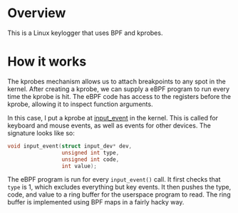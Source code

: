 # Overview

This is a Linux keylogger that uses BPF and kprobes.

# How it works

The kprobes mechanism allows us to attach breakpoints to any spot in the kernel. After creating a kprobe, we can supply a eBPF program to run every time the kprobe is hit. The eBPF code has access to the registers before the kprobe, allowing it to inspect function arguments.

In this case, I put a kprobe at [input_event](https://elixir.bootlin.com/linux/v4.6/source/drivers/input/input.c#L429) in the kernel. This is called for keyboard and mouse events, as well as events for other devices. The signature looks like so:

```c
void input_event(struct input_dev* dev,
                 unsigned int type,
                 unsigned int code,
                 int value);
```

The eBPF program is run for every `input_event()` call. It first checks that `type` is 1, which excludes everything but key events. It then pushes the type, code, and value to a ring buffer for the userspace program to read. The ring buffer is implemented using BPF maps in a fairly hacky way.
